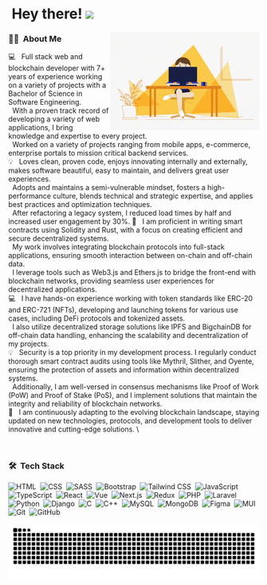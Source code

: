 # &nbsp;Hey there! <img src="https://raw.githubusercontent.com/MartinHeinz/MartinHeinz/master/wave.gif" height="21">

<img alt="Night Coding" src="/hello-github-large.gif" align="right"/>

### 👩‍💻 &nbsp;About Me


💻 &nbsp; Full stack web and blockchain developer with 7+ years of experience working on a variety of projects with a Bachelor of Science in Software Engineering. \
   &nbsp; With a proven track record of developing a variety of web applications, I bring knowledge and expertise to every project.\
   &nbsp; Worked on a variety of projects ranging from mobile apps, e-commerce, enterprise portals to mission critical backend services.\
💡 &nbsp; Loves clean, proven code, enjoys innovating internally and externally, makes software beautiful, easy to maintain, and delivers great user experiences. \
  &nbsp; Adopts and maintains a semi-vulnerable mindset, fosters a high-performance culture, blends technical and strategic expertise, and applies best practices and optimization techniques. \
  &nbsp; After refactoring a legacy system, I reduced load times by half and increased user engagement by 30%.
🌱 &nbsp; I am proficient in writing smart contracts using Solidity and Rust, with a focus on creating efficient and secure decentralized systems. \
   &nbsp; My work involves integrating blockchain protocols into full-stack applications, ensuring smooth interaction between on-chain and off-chain data. \
   &nbsp; I leverage tools such as Web3.js and Ethers.js to bridge the front-end with blockchain networks, providing seamless user experiences for decentralized applications. \
💻 &nbsp; I have hands-on experience working with token standards like ERC-20 and ERC-721 (NFTs), developing and launching tokens for various use cases, including DeFi protocols and tokenized assets. \
   &nbsp; I also utilize decentralized storage solutions like IPFS and BigchainDB for off-chain data handling, enhancing the scalability and decentralization of my projects. \
💡 &nbsp; Security is a top priority in my development process. I regularly conduct thorough smart contract audits using tools like Mythril, Slither, and Oyente, ensuring the protection of assets and information within decentralized systems. \
   &nbsp; Additionally, I am well-versed in consensus mechanisms like Proof of Work (PoW) and Proof of Stake (PoS), and I implement solutions that maintain the integrity and reliability of blockchain networks. \
🌱 &nbsp; I am continuously adapting to the evolving blockchain landscape, staying updated on new technologies, protocols, and development tools to deliver innovative and cutting-edge solutions. \

<br/>

### 🛠 &nbsp;Tech Stack


![HTML](https://img.shields.io/badge/-HTML-05122A?style=for-the-badge&logo=HTML5)&nbsp;
![CSS](https://img.shields.io/badge/-CSS-05122A?style=for-the-badge&logo=CSS3&logoColor=1572B6)&nbsp;
![SASS](https://img.shields.io/badge/-SASS-05122A?style=for-the-badge&logo=sass&logoColor=CC6699)&nbsp;
![Bootstrap](https://img.shields.io/badge/-Bootstrap-05122A?style=for-the-badge&logo=bootstrap&logoColor=563D7C)&nbsp;
![Tailwind CSS](https://img.shields.io/badge/-TailwindCSS-05122A?style=for-the-badge&logo=tailwindCSS&logoColor=06B6D4)&nbsp;
![JavaScript](https://img.shields.io/badge/-JavaScript-05122A?style=for-the-badge&logo=javascript)&nbsp;
![TypeScript](https://img.shields.io/badge/-TypeScript-05122A?style=for-the-badge&logo=typescript)&nbsp;
![React](https://img.shields.io/badge/-React-05122A?style=for-the-badge&logo=react)&nbsp;
![Vue](https://img.shields.io/badge/-Vue-05122A?style=for-the-badge&logo=vue)&nbsp;
![Next.js](https://img.shields.io/badge/-Next.js-05122A?style=for-the-badge&logo=next.js)&nbsp;
![Redux](https://img.shields.io/badge/-Redux-05122A?style=for-the-badge&logo=redux&logoColor=764ABC)&nbsp;
![PHP](https://img.shields.io/badge/-PHP-05122A?style=for-the-badge&logo=php)&nbsp;
![Laravel](https://img.shields.io/badge/-Laravel-05122A?style=for-the-badge&logo=laravel)&nbsp;
![Python](https://img.shields.io/badge/-Python-05122A?style=for-the-badge&logo=python)&nbsp;
![Django](https://img.shields.io/badge/-Django-05122A?style=for-the-badge&logo=django)&nbsp;
![C](https://img.shields.io/badge/-C-05122A?style=for-the-badge&logo=c)&nbsp;
![C++](https://img.shields.io/badge/-C++-05122A?style=for-the-badge&logo=c++)&nbsp;
![MySQL](https://img.shields.io/badge/-MySQL-05122A?style=for-the-badge&logo=mysql)&nbsp;
![MongoDB](https://img.shields.io/badge/-MongoDB-05122A?style=for-the-badge&logo=mongodb)&nbsp;
![Figma](https://img.shields.io/badge/-Figma-05122A?style=for-the-badge&logo=figma)&nbsp;
![MUI](https://img.shields.io/badge/-MUI-05122A?style=for-the-badge&logo=mui&logoColor=007FFF)&nbsp;
![Git](https://img.shields.io/badge/-Git-05122A?style=for-the-badge&logo=git)&nbsp;
![GitHub](https://img.shields.io/badge/-GitHub-05122A?style=for-the-badge&logo=github)&nbsp;




![snake gif](https://github.com/igdev116/igdev116/blob/output/github-contribution-grid-snake.svg)
